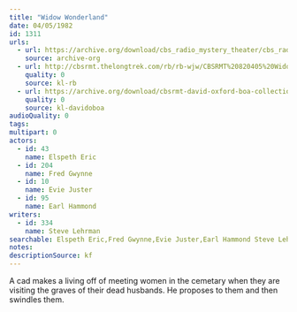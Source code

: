 ```yaml
---
title: "Widow Wonderland"
date: 04/05/1982
id: 1311
urls: 
  - url: https://archive.org/download/cbs_radio_mystery_theater/cbs_radio_mystery_theater-1301-1350.zip/cbs_radio_mystery_theater-1301-1350%2Fcbsrmt_1311_the_widow_wonderland.mp3
    source: archive-org
  - url: http://cbsrmt.thelongtrek.com/rb/rb-wjw/CBSRMT%20820405%20Widow%20Wonderland_wjw.mp3
    quality: 0
    source: kl-rb
  - url: https://archive.org/download/cbsrmt-david-oxford-boa-collection/CBSRMT-820405-1311-Widow-Wonderland-(128-48)_WBBM-JE-{BoA}.mp3
    quality: 0
    source: kl-davidoboa
audioQuality: 0
tags: 
multipart: 0
actors:  
  - id: 43
    name: Elspeth Eric  
  - id: 204
    name: Fred Gwynne  
  - id: 10
    name: Evie Juster  
  - id: 95
    name: Earl Hammond
writers:  
  - id: 334
    name: Steve Lehrman
searchable: Elspeth Eric,Fred Gwynne,Evie Juster,Earl Hammond Steve Lehrman
notes: 
descriptionSource: kf
---
```

A cad makes a living off of meeting women in the cemetary when they are visiting the graves of their dead husbands. He proposes to them and then swindles them.
